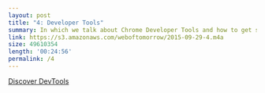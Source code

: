 ```yaml
---
layout: post
title: "4: Developer Tools"
summary: In which we talk about Chrome Developer Tools and how to get started.
link: https://s3.amazonaws.com/weboftomorrow/2015-09-29-4.m4a
size: 49610354
length: '00:24:56'
permalink: /4
---
```


[Discover DevTools](http://discover-devtools.codeschool.com/)
